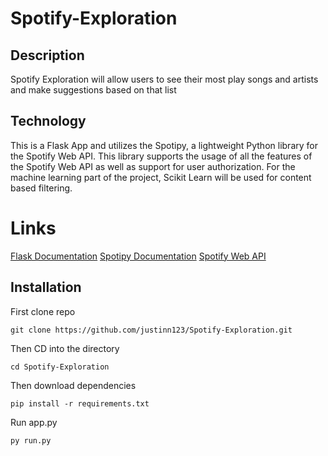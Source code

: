 # Spotify-Exploration

## Description
Spotify Exploration will allow users to see their most play songs and artists and make suggestions based on that list

## Technology
This is a Flask App and utilizes the Spotipy, a lightweight Python library for the Spotify Web API.
This library supports the usage of all the features of the Spotify Web API as well as support for user
authorization. For the machine learning part of the project, Scikit Learn will be used for content based filtering. 

# Links
[Flask Documentation](https://flask.palletsprojects.com/en/stable/)
[Spotipy Documentation](https://spotipy.readthedocs.io/en/2.25.0/)
[Spotify Web API](https://developer.spotify.com/documentation/web-api)


## Installation
First clone repo
```shell
git clone https://github.com/justinn123/Spotify-Exploration.git
```
Then CD into the directory
```shell
cd Spotify-Exploration
```

Then download dependencies
```shell 
pip install -r requirements.txt
```

Run app.py
```shell
py run.py
```

